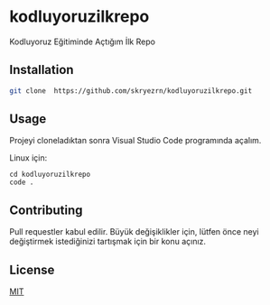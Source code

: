 # kodluyoruzilkrepo
 Kodluyoruz Eğitiminde Açtığım İlk Repo
## Installation 
 ```bash
 git clone  https://github.com/skryezrn/kodluyoruzilkrepo.git
 ```
 ## Usage

Projeyi cloneladıktan sonra Visual Studio Code programında açalım.

Linux için:
```linux
cd kodluyoruzilkrepo
code .
```

## Contributing
Pull requestler kabul edilir. Büyük değişiklikler için, lütfen önce neyi değiştirmek istediğinizi tartışmak için bir konu açınız.


## License
[MIT](https://choosealicense.com/licenses/mit/)
